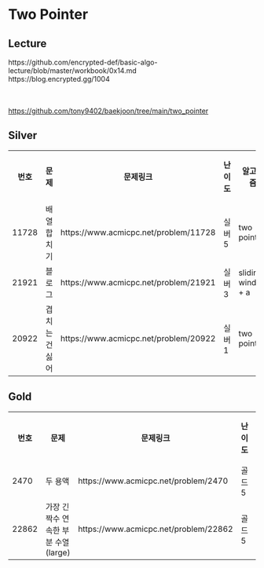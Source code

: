 <h1>Two Pointer</h1>

<h2>Lecture</h2>
https://github.com/encrypted-def/basic-algo-lecture/blob/master/workbook/0x14.md<br>
https://blog.encrypted.gg/1004<br><br><br>

https://github.com/tony9402/baekjoon/tree/main/two_pointer<br>

<h2>Silver</h2>
<table>
    <tr>
        <th scope="col">번호</td>
        <th scope="col">문제</td>
        <th scope="col">문제링크</td>
        <th scope="col">난이도</td>
        <th scope="col">알고리즘</td>
        <th scope="col">풀이링크</td>
    </tr>
    <tr>
        <td>11728</td>
        <td>배열 합치기</td>
        <td>https://www.acmicpc.net/problem/11728</td>
        <td>실버5</td>
        <td>two pointer</td>
        <td>link</td>
    </tr>
    <tr>
        <td>21921</td>
        <td>블로그</td>
        <td>https://www.acmicpc.net/problem/21921</td>
        <td>실버3</td>
        <td>sliding window + a</td>
        <td>link</td>
    </tr>
    <tr>
        <td>20922</td>
        <td>겹치는 건 싫어</td>
        <td>https://www.acmicpc.net/problem/20922</td>
        <td>실버1</td>
        <td>two pointer</td>
        <td>link</td>
    </tr>
</table>

<h2>Gold</h2>
<table>
    <tr>
        <th scope="col">번호</td>
        <th scope="col">문제</td>
        <th scope="col">문제링크</td>
        <th scope="col">난이도</td>
        <th scope="col">알고리즘</td>
        <th scope="col">풀이링크</td>
    </tr>
    <tr>
        <td>2470</td>
        <td>두 용액</td>
        <td>https://www.acmicpc.net/problem/2470</td>
        <td>골드5</td>
        <td>two pointer</td>
        <td>link</td>
    </tr>
    <tr>
        <td>22862</td>
        <td>가장 긴 짝수 연속한 부분 수열 (large)</td>
        <td>https://www.acmicpc.net/problem/22862</td>
        <td>골드5</td>
        <td>two pointer</td>
        <td>link</td>
    </tr>
</table>